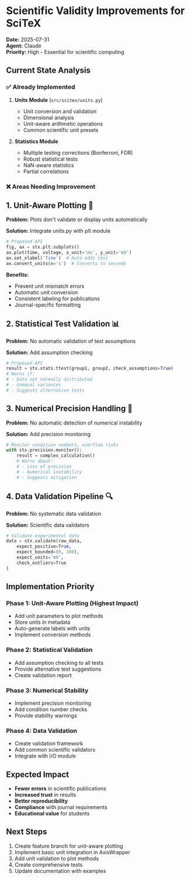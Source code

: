 # Scientific Validity Improvements for SciTeX
**Date:** 2025-07-31  
**Agent:** Claude  
**Priority:** High - Essential for scientific computing

## Current State Analysis

### ✅ Already Implemented
1. **Units Module** (`src/scitex/units.py`)
   - Unit conversion and validation
   - Dimensional analysis
   - Unit-aware arithmetic operations
   - Common scientific unit presets

2. **Statistics Module** 
   - Multiple testing corrections (Bonferroni, FDR)
   - Robust statistical tests
   - NaN-aware statistics
   - Partial correlations

### ❌ Areas Needing Improvement

## 1. Unit-Aware Plotting 🎯
**Problem:** Plots don't validate or display units automatically

**Solution:** Integrate units.py with plt module
```python
# Proposed API
fig, ax = stx.plt.subplots()
ax.plot(time, voltage, x_unit='ms', y_unit='mV')
ax.set_xlabel('Time')  # Auto adds [ms]
ax.convert_units(x='s')  # Converts to seconds
```

**Benefits:**
- Prevent unit mismatch errors
- Automatic unit conversion
- Consistent labeling for publications
- Journal-specific formatting

## 2. Statistical Test Validation 📊
**Problem:** No automatic validation of test assumptions

**Solution:** Add assumption checking
```python
# Proposed API
result = stx.stats.ttest(group1, group2, check_assumptions=True)
# Warns if:
# - Data not normally distributed
# - Unequal variances
# - Suggests alternative tests
```

## 3. Numerical Precision Handling 🔢
**Problem:** No automatic detection of numerical instability

**Solution:** Add precision monitoring
```python
# Monitor condition numbers, overflow risks
with stx.precision.monitor():
    result = complex_calculation()
    # Warns about:
    # - Loss of precision
    # - Numerical instability
    # - Suggests mitigation
```

## 4. Data Validation Pipeline 🔍
**Problem:** No systematic data validation

**Solution:** Scientific data validators
```python
# Validate experimental data
data = stx.validate(raw_data,
    expect_positive=True,
    expect_bounded=(0, 100),
    expect_units='mV',
    check_outliers=True
)
```

## Implementation Priority

### Phase 1: Unit-Aware Plotting (Highest Impact)
- Add unit parameters to plot methods
- Store units in metadata
- Auto-generate labels with units
- Implement conversion methods

### Phase 2: Statistical Validation
- Add assumption checking to all tests
- Provide alternative test suggestions
- Create validation report

### Phase 3: Numerical Stability
- Implement precision monitoring
- Add condition number checks
- Provide stability warnings

### Phase 4: Data Validation
- Create validation framework
- Add common scientific validators
- Integrate with I/O module

## Expected Impact
- **Fewer errors** in scientific publications
- **Increased trust** in results
- **Better reproducibility**
- **Compliance** with journal requirements
- **Educational value** for students

## Next Steps
1. Create feature branch for unit-aware plotting
2. Implement basic unit integration in AxisWrapper
3. Add unit validation to plot methods
4. Create comprehensive tests
5. Update documentation with examples